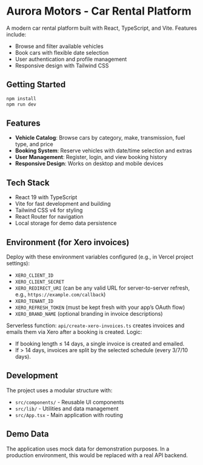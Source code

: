 # Aurora Motors - Car Rental Platform

A modern car rental platform built with React, TypeScript, and Vite. Features include:

- Browse and filter available vehicles
- Book cars with flexible date selection
- User authentication and profile management
- Responsive design with Tailwind CSS

## Getting Started

```bash
npm install
npm run dev
```

## Features

- **Vehicle Catalog**: Browse cars by category, make, transmission, fuel type, and price
- **Booking System**: Reserve vehicles with date/time selection and extras
- **User Management**: Register, login, and view booking history
- **Responsive Design**: Works on desktop and mobile devices

## Tech Stack

- React 19 with TypeScript
- Vite for fast development and building
- Tailwind CSS v4 for styling
- React Router for navigation
- Local storage for demo data persistence

## Environment (for Xero invoices)

Deploy with these environment variables configured (e.g., in Vercel project settings):

- `XERO_CLIENT_ID`
- `XERO_CLIENT_SECRET`
- `XERO_REDIRECT_URI` (can be any valid URL for server-to-server refresh, e.g., `https://example.com/callback`)
- `XERO_TENANT_ID`
- `XERO_REFRESH_TOKEN` (must be kept fresh with your app’s OAuth flow)
- `XERO_BRAND_NAME` (optional branding in invoice descriptions)

Serverless function: `api/create-xero-invoices.ts` creates invoices and emails them via Xero after a booking is created. Logic:

- If booking length ≤ 14 days, a single invoice is created and emailed.
- If > 14 days, invoices are split by the selected schedule (every 3/7/10 days).

## Development

The project uses a modular structure with:
- `src/components/` - Reusable UI components
- `src/lib/` - Utilities and data management
- `src/App.tsx` - Main application with routing

## Demo Data

The application uses mock data for demonstration purposes. In a production environment, this would be replaced with a real API backend.
